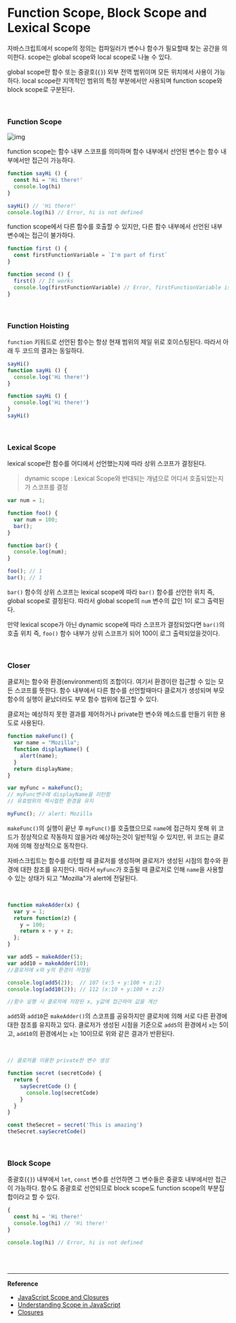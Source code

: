 # Function Scope, Block Scope and Lexical Scope

자바스크립트에서 scope의 정의는 컴파일러가 변수나 함수가 필요할때 찾는 공간을 의미한다. scope는 global scope와 local scope로 나눌 수 있다.

global scope란 함수 또는 중괄호(`{}`) 외부 전역 범위이며 모든 위치에서 사용이 가능하다. local scope란 지역적인 범위의 특정 부분에서만 사용되며 function scope와 block scope로 구분된다.

<br>

### Function Scope

![img](https://i0.wp.com/css-tricks.com/wp-content/uploads/2017/08/one-way-glass.png?ssl=1)

function scope는 함수 내부 스코프를 의미하며 함수 내부에서 선언된 변수는 함수 내부에서만 접근이 가능하다.

```javascript
function sayHi () {
  const hi = 'Hi there!'
  console.log(hi)
}

sayHi() // 'Hi there!'
console.log(hi) // Error, hi is not defined
```

function scope에서 다른 함수를 호출할 수 있지만, 다른 함수 내부에서 선언된 내부 변수에는 접근이 불가하다.

```javascript
function first () {
  const firstFunctionVariable = `I'm part of first`
}

function second () {
  first() // It works
  console.log(firstFunctionVariable) // Error, firstFunctionVariable is not defined
}
```
<br>

### Function Hoisting

`function` 키워드로 선언된 함수는 항상 현재 범위의 제일 위로 호이스팅된다. 따라서 아래 두 코드의 결과는 동일하다.	

```javascript
sayHi()
function sayHi () {
  console.log('Hi there!')
}
```

```javascript
function sayHi () {
  console.log('Hi there!')
}
sayHi()
```

<br>

### Lexical Scope

lexical scope란 함수를 어디에서 선언했는지에 따라 상위 스코프가 결정된다.

> dynamic scope : Lexical Scope와 반대되는 개념으로 어디서 호출되었는지가 스코프를 결정
```javascript
var num = 1;

function foo() {
  var num = 100;
  bar();
}

function bar() {
  console.log(num);
}

foo(); // 1
bar(); // 1
```

`bar()` 함수의 상위 스코프는 lexical scope에 따라 `bar()` 함수를 선언한 위치 즉, global scope로 결정된다. 따라서 global scope의 `num` 변수의 값인 1이 로그 출력된다.

만약 lexical scope가 아닌 dynamic scope에 따라 스코프가 결정되었다면 `bar()`의 호출 위치 즉, `foo()` 함수 내부가 상위 스코프가 되어 100이 로그 출력되었을것이다.

<br>

### Closer

클로저는 함수와 환경(environment)의 조합이다. 여기서 환경이란 접근할 수 있는 모든 스코프를 뜻한다. 함수 내부에서 다른 함수를 선언할때마다 클로저가 생성되며 부모 함수의 실행이 끝났더라도 부모 함수 범위에 접근할 수 있다.

클로저는 예상하지 못한 결과를 제어하거나 private한 변수와 메소드를 만들기 위한 용도로 사용된다.

```javascript
function makeFunc() {
  var name = "Mozilla";
  function displayName() {
    alert(name);
  }
  return displayName;
}

var myFunc = makeFunc();
// myFunc변수에 displayName을 리턴함
// 유효범위의 렉시컬한 환경을 유지

myFunc(); // alert: Mozilla
```

`makeFunc()`의 실행이 끝난 후 `myFunc()`를 호출했으므로 `name`에 접근하지 못해 위 코드가 정상적으로 작동하지 않을거라 예상하는것이 일반적일 수 있지만, 위 코드는 클로저에 의해 정상적으로 동작한다.

자바스크립트는 함수를 리턴할 때 클로저를 생성하며 클로저가 생성된 시점의 함수와 환경에 대한 참조를 유지한다. 따라서 `myFunc`가 호출될 때 클로저로 인해 `name`을 사용할 수 있는 상태가 되고 "Mozilla"가 alert에 전달된다.

<br>

```javascript
function makeAdder(x) {
  var y = 1;
  return function(z) {
    y = 100;
    return x + y + z;
  };
}

var add5 = makeAdder(5);
var add10 = makeAdder(10);
//클로저에 x와 y의 환경이 저장됨

console.log(add5(2));  // 107 (x:5 + y:100 + z:2)
console.log(add10(2)); // 112 (x:10 + y:100 + z:2)

//함수 실행 시 클로저에 저장된 x, y값에 접근하여 값을 계산
```

`add5`와 `add10`은 `makeAdder()`의 스코프를 공유하지만 클로저에 의해 서로 다른 환경에 대한 참조를 유지하고 있다. 클로저가 생성된 시점을 기준으로 `add5`의 환경에서 `x`는 5이고, `add10`의 환경에서는 `x`는 10이므로 위와 같은 결과가 반환된다.

<br>

```javascript
// 클로저를 이용한 private한 변수 생성

function secret (secretCode) {
  return {
    saySecretCode () {
      console.log(secretCode)
    }
  }
}

const theSecret = secret('This is amazing')
theSecret.saySecretCode()
```

<br>

### Block Scope

중괄호(`{}`) 내부에서 `let`, `const` 변수를 선언하면 그 변수들은 중괄호 내부에서만 접근이 가능하다. 함수도 중괄호로 선언되므로 block scope도 function scope의 부분집합이라고 할 수 있다.

```javascript
{
  const hi = 'Hi there!'
  console.log(hi) // 'Hi there!'
}

console.log(hi) // Error, hi is not defined
```

<br>

<br>


------

**Reference**

- [JavaScript Scope and Closures](https://css-tricks.com/javascript-scope-closures/)
- [Understanding Scope in JavaScript](https://www.telerik.com/blogs/understanding-scope-in-javascript)
- [Closures](https://developer.mozilla.org/en-US/docs/Web/JavaScript/Closures)